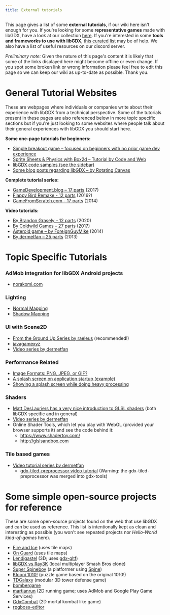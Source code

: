 ```yaml
---
title: External tutorials
---
```

This page gives a list of some **external tutorials**, if our wiki here isn't enough for you. If you're looking for some **representative games** made with libGDX, have a look at our collection [here](/showcase/). If you're interested in some **tools and frameworks to use with libGDX**, [this curated list](https://github.com/rafaskb/awesome-libgdx) may be of help. We also have a list of useful resources on our discord server.

*Preliminary note:* Given the nature of this page's content it is likely that some of the links displayed here might become offline or even change. If you spot some broken link or wrong information please feel free to edit this page so we can keep our wiki as up-to-date as possible. Thank you.

# General Tutorial Websites #
These are webpages where individuals or companies write about their experience with libGDX from a technical perspective. Some of the tutorials present in these pages are also referenced below in more topic specific sections but if you're just looking to some websites where people talk about their general experiences with libGDX you should start here.

**Some one-page tutorials for beginners:**
- [Simple breakout game – focused on beginners with no prior game dev experience](https://colourtann.github.io/HelloLibgdx/)
- [Sprite Sheets & Physics with Box2d – Tutorial by Code and Web](https://www.codeandweb.com/texturepacker/tutorials/libgdx-physics)
- [libGDX code samples (see the sidebar)](http://libgdx.info/)
- [Some blog posts regarding libGDX – by Rotating Canvas](http://rotatingcanvas.com/category/tutorials/)

**Complete tutorial series:**
- [GameDevelopment.blog – 17 parts](https://www.gamedevelopment.blog/full-libgdx-game-tutorial-flgt-home/) (2017)
- [Flappy Bird Remake - 12 parts](http://www.kilobolt.com/zombie-bird-tutorial-flappy-bird-remake.html) (2016?)
- [GameFromScratch.com - 17 parts](http://www.gamefromscratch.com/page/LibGDX-Tutorial-series.aspx) (2014)

**Video tutorials:**
- [By Brandon Grasely – 12 parts](https://www.youtube.com/watch?v=DK1sGc4rOT4&list=PLfd-5Q3Fwq0WKrkEKw12nqpfER3MG5_Wi) (2020)
- [By Coldwild Games – 27 parts](https://www.youtube.com/playlist?list=PLMpInWzi-D9Jf_Co---0L7K-MNDNf2FuO) (2017)
- [Asteroid game – by ForeignGuyMike](https://www.youtube.com/playlist?list=PL-2t7SM0vDfeZUKeM7Jm4U9utHwFS1N-C) (2014)
- [By dermetfan – 25 parts](https://www.youtube.com/playlist?list=PLXY8okVWvwZ0JOwHiH1TntAdq-UDPnC2L) (2013)

# Topic Specific Tutorials #
### AdMob integration for libGDX Android projects ###
* [norakomi.com](http://norakomi.com/tutorial_admob_introduction.php)

### Lighting ###
 * [Normal Mapping](http://www.java-gaming.org/topics/glsl-using-normal-maps-to-illuminate-a-2d-texture-libgdx/27516/view.html)
 * [Shadow Mapping](https://www.microbasic.net/tutorials/shadow-mapping/Full.html)

### UI with Scene2D ###
* [From the Ground Up Series by raeleus](https://github.com/raeleus/skin-composer/wiki/From-the-Ground-Up:-Scene2D.UI-Tutorials) (recommended!)
* [javagamexyz](http://javagamexyz.blogspot.pt/2013/04/user-interface-menus-using-libgdx.html)
* [Video series by dermetfan](http://www.youtube.com/playlist?list=PLXY8okVWvwZ0Inrp5YMmYEaoh1FBXBJ1J)

### Performance Related ###
* [Image Formats: PNG, JPEG, or GIF?](http://gamedev.stackexchange.com/questions/48304/which-image-format-is-more-memory-efficient-png-jpeg-or-gif)
* [A splash screen on application startup (example)](https://github.com/raeleus/LibGDX-SplashScreen-Example)
* [Showing a splash screen while doing heavy processing](http://duckseason.mobi/heavy-background-processes-libgdxwhile-showing-splash-screen/)

### Shaders ###
* [Matt DesLauriers has a very nice introduction to GLSL shaders](https://github.com/mattdesl/lwjgl-basics/wiki/Shaders) (both libGDX specific and in general)
* [Video series by dermetfan](https://www.youtube.com/playlist?list=PLXY8okVWvwZ1_aaMnBU5HF4UP3hHL60Vy)
* Online Shader Tools, which let you play with WebGL (provided your browser supports it) and see the code behind it:
   * https://www.shadertoy.com/
   * http://glslsandbox.com

### Tile based games ###
* [Video tutorial series by dermetfan](https://www.youtube.com/playlist?list=PLXY8okVWvwZ0qmqSBhOtqYRjzWtUCWylb)
   * [gdx-tiled-preprocessor video tutorial](http://youtu.be/q5D-TzlCRPM) (Warning: the gdx-tiled-preprocessor was merged into gdx-tools)

# Some simple open-source projects for reference #
These are some open-source projects found on the web that use libGDX and can be used as reference. This list is intentionally kept as clean and interesting as possible (you won't see repeated projects nor _Hello-World kind-of-games_ here).
* [Fire and Ice](https://github.com/lyze237/FireAndIce) (uses tile maps)
* [On Guard](https://github.com/lyze237/On-Guard) (uses tile maps)
* [Lendigastel](https://github.com/mgsx-dev/dl9) (3D; uses [gdx-gltf](https://github.com/mgsx-dev/gdx-gltf))
* [libGDX vs Ray3K](https://github.com/raeleus/libgdx-jam-june-2020) (local multiplayer Smash Bros clone)
* [Super Spineboy](https://github.com/EsotericSoftware/spine-superspineboy) (a platformer using [Spine](http://www.esotericsoftware.com))
* [Klooni 1010!](https://github.com/LonamiWebs/Klooni1010) (puzzle game based on the original 1010!)
* [TDGalaxy](https://github.com/TheLogicMaster/Tower-Defense-Galaxy) (modular 3D tower defense game)
* [bombergame](https://github.com/mcol/bombergame)
* [martianrun](https://github.com/wmora/martianrun) (2D running game; uses AdMob and Google Play Game Services)
* [GdxCombat](https://github.com/gamedevpl/GdxCombat) (2D mortal kombat like game)
* [rpgboss-editor](https://github.com/rpgboss/rpgboss)
